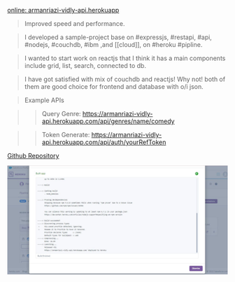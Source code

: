 
[online: armanriazi-vidly-api.herokuapp](https://armanriazi-vidly-api.herokuapp.com/)

> Improved speed and performance.

> I developed a sample-project base on #expressjs, #restapi, #api, #nodejs, #couchdb, #ibm ,and [[cloud]], on #heroku #pipline.

> I wanted to start work on reactjs that I think it has a main components include grid, list, search, connected to db. 

> I have got satisfied with mix of couchdb and reactjs! Why not! both of them are good choice for frontend and database with o/i json.

> Example APIs

> > Query Genre: https://armanriazi-vidly-api.herokuapp.com/api/genres/name/comedy

> > Token Generate: https://armanriazi-vidly-api.herokuapp.com/api/auth/yourRefToken


[Github Repository](https://github.com/armanriazi/armanriazi-vidly-api)

![Build Status](../../assets/attachments/heroku-armanriazi-vidly-api.herokuapp.JPG)